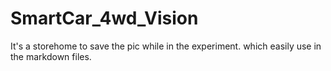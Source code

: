 # SmartCar_4wd_Vision

It's a storehome to save the pic while in the experiment.
which easily use in the markdown files.
